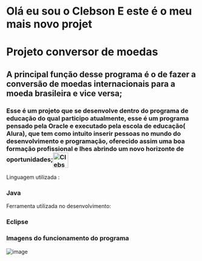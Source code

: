 <h1 align=”left”> Olá eu sou o Clebson 
E este é o meu mais novo projet  </h1>
                                           
# Projeto conversor de moedas 

## A principal função desse programa é o de fazer a conversão de moedas internacionais para a moeda brasileira e vice versa;

### Esse é um projeto que se desenvolve dentro do programa de educação do qual participo atualmente, esse é um programa pensado pela Oracle e executado pela escola de educação( Alura), que tem como intuito inserir pessoas no mundo do desenvolvimento e programação, oferecido assim uma boa formação profissional e lhes abrindo um novo horizonte de oportunidades;<img align="center" alt="Clebson_Alves-Linkedin"  src="https://cdn.jsdelivr.net/gh/devicons/devicon/icons/linkedin/linkedin-original.svg" width="40" height="40" style="max-widht:100%"/>


Linguagem utilizada :

### Java 


Ferramenta utilizada no desenvolvimento:

### Eclipse 
###  Imagens do funcionamento do programa
![image](https://user-images.githubusercontent.com/120985120/226634420-02d4870b-d775-4bf0-8407-6ce9353ad56d.png)






















>




















>







































































































































































































































>



























































































































































































































































































































































































































































